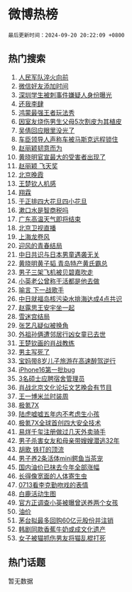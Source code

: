 # 微博热榜

`最后更新时间：2024-09-20 20:22:09 +0800`

## 热门搜索

1. [人民军队淬火向前](https://m.weibo.cn/search?containerid=100103type%3D1%26t%3D10%26q%3D%23%E4%BA%BA%E6%B0%91%E5%86%9B%E9%98%9F%E6%B7%AC%E7%81%AB%E5%90%91%E5%89%8D%23&stream_entry_id=51&isnewpage=1&extparam=seat%3D1%26q%3D%2523%25E4%25BA%25BA%25E6%25B0%2591%25E5%2586%259B%25E9%2598%259F%25E6%25B7%25AC%25E7%2581%25AB%25E5%2590%2591%25E5%2589%258D%2523%26pos%3D0%26filter_type%3Drealtimehot%26stream_entry_id%3D51%26c_type%3D51%26cate%3D10103%26dgr%3D0%26display_time%3D1726834927%26pre_seqid%3D17268349279289123560018)
1. [微信好友添加时间](https://m.weibo.cn/search?containerid=100103type%3D1%26t%3D10%26q%3D%23%E5%BE%AE%E4%BF%A1%E5%A5%BD%E5%8F%8B%E6%B7%BB%E5%8A%A0%E6%97%B6%E9%97%B4%23&stream_entry_id=31&isnewpage=1&extparam=seat%3D1%26q%3D%2523%25E5%25BE%25AE%25E4%25BF%25A1%25E5%25A5%25BD%25E5%258F%258B%25E6%25B7%25BB%25E5%258A%25A0%25E6%2597%25B6%25E9%2597%25B4%2523%26pos%3D0%26filter_type%3Drealtimehot%26flag%3D2%26cate%3D5001%26realpos%3D1%26lcate%3D5001%26stream_entry_id%3D31%26band_rank%3D1%26c_type%3D31%26dgr%3D0%26display_time%3D1726834927%26pre_seqid%3D17268349279289123560018)
1. [深圳学生被刺事件嫌疑人身份曝光](https://m.weibo.cn/search?containerid=100103type%3D1%26t%3D10%26q%3D%23%E6%B7%B1%E5%9C%B3%E5%AD%A6%E7%94%9F%E8%A2%AB%E5%88%BA%E4%BA%8B%E4%BB%B6%E5%AB%8C%E7%96%91%E4%BA%BA%E8%BA%AB%E4%BB%BD%E6%9B%9D%E5%85%89%23&stream_entry_id=31&isnewpage=1&extparam=seat%3D1%26q%3D%2523%25E6%25B7%25B1%25E5%259C%25B3%25E5%25AD%25A6%25E7%2594%259F%25E8%25A2%25AB%25E5%2588%25BA%25E4%25BA%258B%25E4%25BB%25B6%25E5%25AB%258C%25E7%2596%2591%25E4%25BA%25BA%25E8%25BA%25AB%25E4%25BB%25BD%25E6%259B%259D%25E5%2585%2589%2523%26pos%3D1%26filter_type%3Drealtimehot%26flag%3D0%26cate%3D5001%26realpos%3D2%26lcate%3D5001%26stream_entry_id%3D31%26band_rank%3D2%26c_type%3D31%26dgr%3D0%26display_time%3D1726834927%26pre_seqid%3D17268349279289123560018)
1. [还我李肆](https://m.weibo.cn/search?containerid=100103type%3D1%26t%3D10%26q%3D%E8%BF%98%E6%88%91%E6%9D%8E%E8%82%86&stream_entry_id=31&isnewpage=1&extparam=seat%3D1%26q%3D%25E8%25BF%2598%25E6%2588%2591%25E6%259D%258E%25E8%2582%2586%26pos%3D2%26filter_type%3Drealtimehot%26flag%3D1%26cate%3D5001%26realpos%3D3%26lcate%3D5001%26stream_entry_id%3D31%26band_rank%3D3%26c_type%3D31%26dgr%3D0%26display_time%3D1726834927%26pre_seqid%3D17268349279289123560018)
1. [鸿蒙最强王者玩法秀](https://m.weibo.cn/search?containerid=100103type%3D1%26t%3D10%26q%3D%23%E9%B8%BF%E8%92%99%E6%9C%80%E5%BC%BA%E7%8E%8B%E8%80%85%E7%8E%A9%E6%B3%95%E7%A7%80%23&stream_entry_id=31&isnewpage=1&extparam=seat%3D1%26q%3D%2523%25E9%25B8%25BF%25E8%2592%2599%25E6%259C%2580%25E5%25BC%25BA%25E7%258E%258B%25E8%2580%2585%25E7%258E%25A9%25E6%25B3%2595%25E7%25A7%2580%2523%26pos%3D3%26filter_type%3Drealtimehot%26c_type%3D31%26topic_ad%3D1%26adid%3D255780%26is_ad_pos%3D1%26lcate%3D5001%26stream_entry_id%3D31%26band_rank%3D4%26dgr%3D0%26cate%3D5001%26display_time%3D1726834927%26pre_seqid%3D17268349279289123560018)
1. [因室友烧伤男生父母5次割皮为其植皮](https://m.weibo.cn/search?containerid=100103type%3D1%26t%3D10%26q%3D%23%E5%9B%A0%E5%AE%A4%E5%8F%8B%E7%83%A7%E4%BC%A4%E7%94%B7%E7%94%9F%E7%88%B6%E6%AF%8D5%E6%AC%A1%E5%89%B2%E7%9A%AE%E4%B8%BA%E5%85%B6%E6%A4%8D%E7%9A%AE%23&stream_entry_id=31&isnewpage=1&extparam=seat%3D1%26q%3D%2523%25E5%259B%25A0%25E5%25AE%25A4%25E5%258F%258B%25E7%2583%25A7%25E4%25BC%25A4%25E7%2594%25B7%25E7%2594%259F%25E7%2588%25B6%25E6%25AF%258D5%25E6%25AC%25A1%25E5%2589%25B2%25E7%259A%25AE%25E4%25B8%25BA%25E5%2585%25B6%25E6%25A4%258D%25E7%259A%25AE%2523%26pos%3D4%26filter_type%3Drealtimehot%26flag%3D0%26cate%3D5001%26realpos%3D4%26lcate%3D5001%26stream_entry_id%3D31%26band_rank%3D4%26c_type%3D31%26dgr%3D0%26display_time%3D1726834927%26pre_seqid%3D17268349279289123560018)
1. [吴倩回应眼里没光了](https://m.weibo.cn/search?containerid=100103type%3D1%26t%3D10%26q%3D%23%E5%90%B4%E5%80%A9%E5%9B%9E%E5%BA%94%E7%9C%BC%E9%87%8C%E6%B2%A1%E5%85%89%E4%BA%86%23&stream_entry_id=31&isnewpage=1&extparam=seat%3D1%26q%3D%2523%25E5%2590%25B4%25E5%2580%25A9%25E5%259B%259E%25E5%25BA%2594%25E7%259C%25BC%25E9%2587%258C%25E6%25B2%25A1%25E5%2585%2589%25E4%25BA%2586%2523%26pos%3D5%26filter_type%3Drealtimehot%26flag%3D2%26cate%3D5001%26realpos%3D5%26lcate%3D5001%26stream_entry_id%3D31%26band_rank%3D5%26c_type%3D31%26dgr%3D0%26display_time%3D1726834927%26pre_seqid%3D17268349279289123560018)
1. [车臣领导人声称车被马斯克远程锁住](https://m.weibo.cn/search?containerid=100103type%3D1%26t%3D10%26q%3D%23%E8%BD%A6%E8%87%A3%E9%A2%86%E5%AF%BC%E4%BA%BA%E5%A3%B0%E7%A7%B0%E8%BD%A6%E8%A2%AB%E9%A9%AC%E6%96%AF%E5%85%8B%E8%BF%9C%E7%A8%8B%E9%94%81%E4%BD%8F%23&stream_entry_id=31&isnewpage=1&extparam=seat%3D1%26q%3D%2523%25E8%25BD%25A6%25E8%2587%25A3%25E9%25A2%2586%25E5%25AF%25BC%25E4%25BA%25BA%25E5%25A3%25B0%25E7%25A7%25B0%25E8%25BD%25A6%25E8%25A2%25AB%25E9%25A9%25AC%25E6%2596%25AF%25E5%2585%258B%25E8%25BF%259C%25E7%25A8%258B%25E9%2594%2581%25E4%25BD%258F%2523%26pos%3D6%26filter_type%3Drealtimehot%26flag%3D0%26cate%3D5001%26realpos%3D6%26lcate%3D5001%26stream_entry_id%3D31%26band_rank%3D6%26c_type%3D31%26dgr%3D0%26display_time%3D1726834927%26pre_seqid%3D17268349279289123560018)
1. [赵丽颖韧意而为](https://m.weibo.cn/search?containerid=100103type%3D1%26t%3D10%26q%3D%23%E8%B5%B5%E4%B8%BD%E9%A2%96%E9%9F%A7%E6%84%8F%E8%80%8C%E4%B8%BA%23&stream_entry_id=31&isnewpage=1&extparam=seat%3D1%26q%3D%2523%25E8%25B5%25B5%25E4%25B8%25BD%25E9%25A2%2596%25E9%259F%25A7%25E6%2584%258F%25E8%2580%258C%25E4%25B8%25BA%2523%26pos%3D7%26filter_type%3Drealtimehot%26c_type%3D31%26topic_ad%3D1%26adid%3D255670%26is_ad_pos%3D1%26lcate%3D5001%26stream_entry_id%3D31%26band_rank%3D7%26dgr%3D0%26cate%3D5001%26display_time%3D1726834927%26pre_seqid%3D17268349279289123560018)
1. [黄晓明官宣最大的受害者出现了](https://m.weibo.cn/search?containerid=100103type%3D1%26t%3D10%26q%3D%E9%BB%84%E6%99%93%E6%98%8E%E5%AE%98%E5%AE%A3%E6%9C%80%E5%A4%A7%E7%9A%84%E5%8F%97%E5%AE%B3%E8%80%85%E5%87%BA%E7%8E%B0%E4%BA%86&stream_entry_id=31&isnewpage=1&extparam=seat%3D1%26q%3D%25E9%25BB%2584%25E6%2599%2593%25E6%2598%258E%25E5%25AE%2598%25E5%25AE%25A3%25E6%259C%2580%25E5%25A4%25A7%25E7%259A%2584%25E5%258F%2597%25E5%25AE%25B3%25E8%2580%2585%25E5%2587%25BA%25E7%258E%25B0%25E4%25BA%2586%26pos%3D8%26filter_type%3Drealtimehot%26flag%3D2%26cate%3D5001%26realpos%3D7%26lcate%3D5001%26stream_entry_id%3D31%26band_rank%3D7%26c_type%3D31%26dgr%3D0%26display_time%3D1726834927%26pre_seqid%3D17268349279289123560018)
1. [赵丽颖 飞天奖](https://m.weibo.cn/search?containerid=100103type%3D1%26t%3D10%26q%3D%E8%B5%B5%E4%B8%BD%E9%A2%96+%E9%A3%9E%E5%A4%A9%E5%A5%96&stream_entry_id=31&isnewpage=1&extparam=seat%3D1%26q%3D%25E8%25B5%25B5%25E4%25B8%25BD%25E9%25A2%2596%2520%25E9%25A3%259E%25E5%25A4%25A9%25E5%25A5%2596%26pos%3D9%26filter_type%3Drealtimehot%26flag%3D2%26cate%3D5001%26realpos%3D8%26lcate%3D5001%26stream_entry_id%3D31%26band_rank%3D8%26c_type%3D31%26dgr%3D0%26display_time%3D1726834927%26pre_seqid%3D17268349279289123560018)
1. [北京晚霞](https://m.weibo.cn/search?containerid=100103type%3D1%26t%3D10%26q%3D%E5%8C%97%E4%BA%AC%E6%99%9A%E9%9C%9E&stream_entry_id=31&isnewpage=1&extparam=seat%3D1%26q%3D%25E5%258C%2597%25E4%25BA%25AC%25E6%2599%259A%25E9%259C%259E%26pos%3D10%26filter_type%3Drealtimehot%26flag%3D0%26cate%3D5001%26realpos%3D9%26lcate%3D5001%26stream_entry_id%3D31%26band_rank%3D9%26c_type%3D31%26dgr%3D0%26display_time%3D1726834927%26pre_seqid%3D17268349279289123560018)
1. [王楚钦人机感](https://m.weibo.cn/search?containerid=100103type%3D1%26t%3D10%26q%3D%E7%8E%8B%E6%A5%9A%E9%92%A6%E4%BA%BA%E6%9C%BA%E6%84%9F&stream_entry_id=31&isnewpage=1&extparam=seat%3D1%26q%3D%25E7%258E%258B%25E6%25A5%259A%25E9%2592%25A6%25E4%25BA%25BA%25E6%259C%25BA%25E6%2584%259F%26pos%3D11%26filter_type%3Drealtimehot%26flag%3D1%26cate%3D5001%26realpos%3D10%26lcate%3D5001%26stream_entry_id%3D31%26band_rank%3D10%26c_type%3D31%26dgr%3D0%26display_time%3D1726834927%26pre_seqid%3D17268349279289123560018)
1. [翔霖](https://m.weibo.cn/search?containerid=100103type%3D1%26t%3D10%26q%3D%E7%BF%94%E9%9C%96&stream_entry_id=31&isnewpage=1&extparam=seat%3D1%26q%3D%25E7%25BF%2594%25E9%259C%2596%26pos%3D12%26filter_type%3Drealtimehot%26flag%3D1%26cate%3D5001%26realpos%3D11%26lcate%3D5001%26stream_entry_id%3D31%26band_rank%3D11%26c_type%3D31%26dgr%3D0%26display_time%3D1726834927%26pre_seqid%3D17268349279289123560018)
1. [于正排四大花旦四小花旦](https://m.weibo.cn/search?containerid=100103type%3D1%26t%3D10%26q%3D%23%E4%BA%8E%E6%AD%A3%E6%8E%92%E5%9B%9B%E5%A4%A7%E8%8A%B1%E6%97%A6%E5%9B%9B%E5%B0%8F%E8%8A%B1%E6%97%A6%23&stream_entry_id=31&isnewpage=1&extparam=seat%3D1%26q%3D%2523%25E4%25BA%258E%25E6%25AD%25A3%25E6%258E%2592%25E5%259B%259B%25E5%25A4%25A7%25E8%258A%25B1%25E6%2597%25A6%25E5%259B%259B%25E5%25B0%258F%25E8%258A%25B1%25E6%2597%25A6%2523%26pos%3D13%26filter_type%3Drealtimehot%26flag%3D2%26cate%3D5001%26realpos%3D12%26lcate%3D5001%26stream_entry_id%3D31%26band_rank%3D12%26c_type%3D31%26dgr%3D0%26display_time%3D1726834927%26pre_seqid%3D17268349279289123560018)
1. [漱口水是智商税吗](https://m.weibo.cn/search?containerid=100103type%3D1%26t%3D10%26q%3D%23%E6%BC%B1%E5%8F%A3%E6%B0%B4%E6%98%AF%E6%99%BA%E5%95%86%E7%A8%8E%E5%90%97%23&stream_entry_id=31&isnewpage=1&extparam=seat%3D1%26q%3D%2523%25E6%25BC%25B1%25E5%258F%25A3%25E6%25B0%25B4%25E6%2598%25AF%25E6%2599%25BA%25E5%2595%2586%25E7%25A8%258E%25E5%2590%2597%2523%26pos%3D14%26filter_type%3Drealtimehot%26c_type%3D31%26cate%3D5001%26adid%3D255467%26realpos%3D13%26lcate%3D5001%26stream_entry_id%3D31%26band_rank%3D13%26dgr%3D0%26flag%3D0%26display_time%3D1726834927%26pre_seqid%3D17268349279289123560018)
1. [广东高温天气即将结束](https://m.weibo.cn/search?containerid=100103type%3D1%26t%3D10%26q%3D%23%E5%B9%BF%E4%B8%9C%E9%AB%98%E6%B8%A9%E5%A4%A9%E6%B0%94%E5%8D%B3%E5%B0%86%E7%BB%93%E6%9D%9F%23&stream_entry_id=31&isnewpage=1&extparam=seat%3D1%26q%3D%2523%25E5%25B9%25BF%25E4%25B8%259C%25E9%25AB%2598%25E6%25B8%25A9%25E5%25A4%25A9%25E6%25B0%2594%25E5%258D%25B3%25E5%25B0%2586%25E7%25BB%2593%25E6%259D%259F%2523%26pos%3D15%26filter_type%3Drealtimehot%26flag%3D1%26cate%3D5001%26realpos%3D14%26lcate%3D5001%26stream_entry_id%3D31%26band_rank%3D14%26c_type%3D31%26dgr%3D0%26display_time%3D1726834927%26pre_seqid%3D17268349279289123560018)
1. [北京卫视直播](https://m.weibo.cn/search?containerid=100103type%3D1%26t%3D10%26q%3D%E5%8C%97%E4%BA%AC%E5%8D%AB%E8%A7%86%E7%9B%B4%E6%92%AD&stream_entry_id=31&isnewpage=1&extparam=seat%3D1%26q%3D%25E5%258C%2597%25E4%25BA%25AC%25E5%258D%25AB%25E8%25A7%2586%25E7%259B%25B4%25E6%2592%25AD%26pos%3D16%26filter_type%3Drealtimehot%26flag%3D1%26cate%3D5001%26realpos%3D15%26lcate%3D5001%26stream_entry_id%3D31%26band_rank%3D15%26c_type%3D31%26dgr%3D0%26display_time%3D1726834927%26pre_seqid%3D17268349279289123560018)
1. [上海龙卷风](https://m.weibo.cn/search?containerid=100103type%3D1%26t%3D10%26q%3D%E4%B8%8A%E6%B5%B7%E9%BE%99%E5%8D%B7%E9%A3%8E&stream_entry_id=31&isnewpage=1&extparam=seat%3D1%26q%3D%25E4%25B8%258A%25E6%25B5%25B7%25E9%25BE%2599%25E5%258D%25B7%25E9%25A3%258E%26pos%3D17%26filter_type%3Drealtimehot%26flag%3D0%26cate%3D5001%26realpos%3D16%26lcate%3D5001%26stream_entry_id%3D31%26band_rank%3D16%26c_type%3D31%26dgr%3D0%26display_time%3D1726834927%26pre_seqid%3D17268349279289123560018)
1. [迎风的青春结局](https://m.weibo.cn/search?containerid=100103type%3D1%26t%3D10%26q%3D%E8%BF%8E%E9%A3%8E%E7%9A%84%E9%9D%92%E6%98%A5%E7%BB%93%E5%B1%80&stream_entry_id=31&isnewpage=1&extparam=seat%3D1%26q%3D%25E8%25BF%258E%25E9%25A3%258E%25E7%259A%2584%25E9%259D%2592%25E6%2598%25A5%25E7%25BB%2593%25E5%25B1%2580%26pos%3D18%26filter_type%3Drealtimehot%26flag%3D1%26cate%3D5001%26realpos%3D17%26lcate%3D5001%26stream_entry_id%3D31%26band_rank%3D17%26c_type%3D31%26dgr%3D0%26display_time%3D1726834927%26pre_seqid%3D17268349279289123560018)
1. [中日共识与日本男童遇袭无关](https://m.weibo.cn/search?containerid=100103type%3D1%26t%3D10%26q%3D%23%E4%B8%AD%E6%97%A5%E5%85%B1%E8%AF%86%E4%B8%8E%E6%97%A5%E6%9C%AC%E7%94%B7%E7%AB%A5%E9%81%87%E8%A2%AD%E6%97%A0%E5%85%B3%23&stream_entry_id=31&isnewpage=1&extparam=seat%3D1%26q%3D%2523%25E4%25B8%25AD%25E6%2597%25A5%25E5%2585%25B1%25E8%25AF%2586%25E4%25B8%258E%25E6%2597%25A5%25E6%259C%25AC%25E7%2594%25B7%25E7%25AB%25A5%25E9%2581%2587%25E8%25A2%25AD%25E6%2597%25A0%25E5%2585%25B3%2523%26pos%3D19%26filter_type%3Drealtimehot%26flag%3D1%26cate%3D5001%26realpos%3D18%26lcate%3D5001%26stream_entry_id%3D31%26band_rank%3D18%26c_type%3D31%26dgr%3D0%26display_time%3D1726834927%26pre_seqid%3D17268349279289123560018)
1. [黄晓明黄子韬 青岛特产黄氏霸总](https://m.weibo.cn/search?containerid=100103type%3D1%26t%3D10%26q%3D%E9%BB%84%E6%99%93%E6%98%8E%E9%BB%84%E5%AD%90%E9%9F%AC+%E9%9D%92%E5%B2%9B%E7%89%B9%E4%BA%A7%E9%BB%84%E6%B0%8F%E9%9C%B8%E6%80%BB&stream_entry_id=31&isnewpage=1&extparam=seat%3D1%26q%3D%25E9%25BB%2584%25E6%2599%2593%25E6%2598%258E%25E9%25BB%2584%25E5%25AD%2590%25E9%259F%25AC%2520%25E9%259D%2592%25E5%25B2%259B%25E7%2589%25B9%25E4%25BA%25A7%25E9%25BB%2584%25E6%25B0%258F%25E9%259C%25B8%25E6%2580%25BB%26pos%3D20%26filter_type%3Drealtimehot%26flag%3D1%26cate%3D5001%26realpos%3D19%26lcate%3D5001%26stream_entry_id%3D31%26band_rank%3D19%26c_type%3D31%26dgr%3D0%26display_time%3D1726834927%26pre_seqid%3D17268349279289123560018)
1. [男子三架飞机被贝碧嘉吹走](https://m.weibo.cn/search?containerid=100103type%3D1%26t%3D10%26q%3D%23%E7%94%B7%E5%AD%90%E4%B8%89%E6%9E%B6%E9%A3%9E%E6%9C%BA%E8%A2%AB%E8%B4%9D%E7%A2%A7%E5%98%89%E5%90%B9%E8%B5%B0%23&stream_entry_id=31&isnewpage=1&extparam=seat%3D1%26q%3D%2523%25E7%2594%25B7%25E5%25AD%2590%25E4%25B8%2589%25E6%259E%25B6%25E9%25A3%259E%25E6%259C%25BA%25E8%25A2%25AB%25E8%25B4%259D%25E7%25A2%25A7%25E5%2598%2589%25E5%2590%25B9%25E8%25B5%25B0%2523%26pos%3D21%26filter_type%3Drealtimehot%26flag%3D1%26cate%3D5001%26realpos%3D20%26lcate%3D5001%26stream_entry_id%3D31%26band_rank%3D20%26c_type%3D31%26dgr%3D0%26display_time%3D1726834927%26pre_seqid%3D17268349279289123560018)
1. [小英老公曾称干活都是他去做](https://m.weibo.cn/search?containerid=100103type%3D1%26t%3D10%26q%3D%23%E5%B0%8F%E8%8B%B1%E8%80%81%E5%85%AC%E6%9B%BE%E7%A7%B0%E5%B9%B2%E6%B4%BB%E9%83%BD%E6%98%AF%E4%BB%96%E5%8E%BB%E5%81%9A%23&stream_entry_id=31&isnewpage=1&extparam=seat%3D1%26q%3D%2523%25E5%25B0%258F%25E8%258B%25B1%25E8%2580%2581%25E5%2585%25AC%25E6%259B%25BE%25E7%25A7%25B0%25E5%25B9%25B2%25E6%25B4%25BB%25E9%2583%25BD%25E6%2598%25AF%25E4%25BB%2596%25E5%258E%25BB%25E5%2581%259A%2523%26pos%3D22%26filter_type%3Drealtimehot%26flag%3D1%26cate%3D5001%26realpos%3D21%26lcate%3D5001%26stream_entry_id%3D31%26band_rank%3D21%26c_type%3D31%26dgr%3D0%26display_time%3D1726834927%26pre_seqid%3D17268349279289123560018)
1. [喻言 下一战歌手](https://m.weibo.cn/search?containerid=100103type%3D1%26t%3D10%26q%3D%E5%96%BB%E8%A8%80+%E4%B8%8B%E4%B8%80%E6%88%98%E6%AD%8C%E6%89%8B&stream_entry_id=31&isnewpage=1&extparam=seat%3D1%26q%3D%25E5%2596%25BB%25E8%25A8%2580%2520%25E4%25B8%258B%25E4%25B8%2580%25E6%2588%2598%25E6%25AD%258C%25E6%2589%258B%26pos%3D23%26filter_type%3Drealtimehot%26flag%3D1%26cate%3D5001%26realpos%3D22%26lcate%3D5001%26stream_entry_id%3D31%26band_rank%3D22%26c_type%3D31%26dgr%3D0%26display_time%3D1726834927%26pre_seqid%3D17268349279289123560018)
1. [中日就福岛核污染水排海达成4点共识](https://m.weibo.cn/search?containerid=100103type%3D1%26t%3D10%26q%3D%23%E4%B8%AD%E6%97%A5%E5%B0%B1%E7%A6%8F%E5%B2%9B%E6%A0%B8%E6%B1%A1%E6%9F%93%E6%B0%B4%E6%8E%92%E6%B5%B7%E8%BE%BE%E6%88%904%E7%82%B9%E5%85%B1%E8%AF%86%23&stream_entry_id=31&isnewpage=1&extparam=seat%3D1%26q%3D%2523%25E4%25B8%25AD%25E6%2597%25A5%25E5%25B0%25B1%25E7%25A6%258F%25E5%25B2%259B%25E6%25A0%25B8%25E6%25B1%25A1%25E6%259F%2593%25E6%25B0%25B4%25E6%258E%2592%25E6%25B5%25B7%25E8%25BE%25BE%25E6%2588%25904%25E7%2582%25B9%25E5%2585%25B1%25E8%25AF%2586%2523%26pos%3D24%26filter_type%3Drealtimehot%26flag%3D0%26cate%3D5001%26realpos%3D23%26lcate%3D5001%26stream_entry_id%3D31%26band_rank%3D23%26c_type%3D31%26dgr%3D0%26display_time%3D1726834927%26pre_seqid%3D17268349279289123560018)
1. [赵露思王安宇坐一起](https://m.weibo.cn/search?containerid=100103type%3D1%26t%3D10%26q%3D%23%E8%B5%B5%E9%9C%B2%E6%80%9D%E7%8E%8B%E5%AE%89%E5%AE%87%E5%9D%90%E4%B8%80%E8%B5%B7%23&stream_entry_id=31&isnewpage=1&extparam=seat%3D1%26q%3D%2523%25E8%25B5%25B5%25E9%259C%25B2%25E6%2580%259D%25E7%258E%258B%25E5%25AE%2589%25E5%25AE%2587%25E5%259D%2590%25E4%25B8%2580%25E8%25B5%25B7%2523%26pos%3D25%26filter_type%3Drealtimehot%26flag%3D1%26cate%3D5001%26realpos%3D24%26lcate%3D5001%26stream_entry_id%3D31%26band_rank%3D24%26c_type%3D31%26dgr%3D0%26display_time%3D1726834927%26pre_seqid%3D17268349279289123560018)
1. [雪迷宫结局](https://m.weibo.cn/search?containerid=100103type%3D1%26t%3D10%26q%3D%E9%9B%AA%E8%BF%B7%E5%AE%AB%E7%BB%93%E5%B1%80&stream_entry_id=31&isnewpage=1&extparam=seat%3D1%26q%3D%25E9%259B%25AA%25E8%25BF%25B7%25E5%25AE%25AB%25E7%25BB%2593%25E5%25B1%2580%26pos%3D26%26filter_type%3Drealtimehot%26flag%3D1%26cate%3D5001%26realpos%3D25%26lcate%3D5001%26stream_entry_id%3D31%26band_rank%3D25%26c_type%3D31%26dgr%3D0%26display_time%3D1726834927%26pre_seqid%3D17268349279289123560018)
1. [张艺凡疑似被换角](https://m.weibo.cn/search?containerid=100103type%3D1%26t%3D10%26q%3D%23%E5%BC%A0%E8%89%BA%E5%87%A1%E7%96%91%E4%BC%BC%E8%A2%AB%E6%8D%A2%E8%A7%92%23&stream_entry_id=31&isnewpage=1&extparam=seat%3D1%26q%3D%2523%25E5%25BC%25A0%25E8%2589%25BA%25E5%2587%25A1%25E7%2596%2591%25E4%25BC%25BC%25E8%25A2%25AB%25E6%258D%25A2%25E8%25A7%2592%2523%26pos%3D27%26filter_type%3Drealtimehot%26flag%3D0%26cate%3D5001%26realpos%3D26%26lcate%3D5001%26stream_entry_id%3D31%26band_rank%3D26%26c_type%3D31%26dgr%3D0%26display_time%3D1726834927%26pre_seqid%3D17268349279289123560018)
1. [外祖孙俩遭邻居行凶女童已去世](https://m.weibo.cn/search?containerid=100103type%3D1%26t%3D10%26q%3D%23%E5%A4%96%E7%A5%96%E5%AD%99%E4%BF%A9%E9%81%AD%E9%82%BB%E5%B1%85%E8%A1%8C%E5%87%B6%E5%A5%B3%E7%AB%A5%E5%B7%B2%E5%8E%BB%E4%B8%96%23&stream_entry_id=31&isnewpage=1&extparam=seat%3D1%26q%3D%2523%25E5%25A4%2596%25E7%25A5%2596%25E5%25AD%2599%25E4%25BF%25A9%25E9%2581%25AD%25E9%2582%25BB%25E5%25B1%2585%25E8%25A1%258C%25E5%2587%25B6%25E5%25A5%25B3%25E7%25AB%25A5%25E5%25B7%25B2%25E5%258E%25BB%25E4%25B8%2596%2523%26pos%3D28%26filter_type%3Drealtimehot%26flag%3D1%26cate%3D5001%26realpos%3D27%26lcate%3D5001%26stream_entry_id%3D31%26band_rank%3D27%26c_type%3D31%26dgr%3D0%26display_time%3D1726834927%26pre_seqid%3D17268349279289123560018)
1. [王楚钦画的肖战教练](https://m.weibo.cn/search?containerid=100103type%3D1%26t%3D10%26q%3D%23%E7%8E%8B%E6%A5%9A%E9%92%A6%E7%94%BB%E7%9A%84%E8%82%96%E6%88%98%E6%95%99%E7%BB%83%23&stream_entry_id=31&isnewpage=1&extparam=seat%3D1%26q%3D%2523%25E7%258E%258B%25E6%25A5%259A%25E9%2592%25A6%25E7%2594%25BB%25E7%259A%2584%25E8%2582%2596%25E6%2588%2598%25E6%2595%2599%25E7%25BB%2583%2523%26pos%3D29%26filter_type%3Drealtimehot%26flag%3D1%26cate%3D5001%26realpos%3D28%26lcate%3D5001%26stream_entry_id%3D31%26band_rank%3D28%26c_type%3D31%26dgr%3D0%26display_time%3D1726834927%26pre_seqid%3D17268349279289123560018)
1. [男主写死了](https://m.weibo.cn/search?containerid=100103type%3D1%26t%3D10%26q%3D%E7%94%B7%E4%B8%BB%E5%86%99%E6%AD%BB%E4%BA%86&stream_entry_id=31&isnewpage=1&extparam=seat%3D1%26q%3D%25E7%2594%25B7%25E4%25B8%25BB%25E5%2586%2599%25E6%25AD%25BB%25E4%25BA%2586%26pos%3D30%26filter_type%3Drealtimehot%26flag%3D1%26cate%3D5001%26realpos%3D29%26lcate%3D5001%26stream_entry_id%3D31%26band_rank%3D29%26c_type%3D31%26dgr%3D0%26display_time%3D1726834927%26pre_seqid%3D17268349279289123560018)
1. [宝妈带8岁儿子旅游在高速醉驾逆行](https://m.weibo.cn/search?containerid=100103type%3D1%26t%3D10%26q%3D%23%E5%AE%9D%E5%A6%88%E5%B8%A68%E5%B2%81%E5%84%BF%E5%AD%90%E6%97%85%E6%B8%B8%E5%9C%A8%E9%AB%98%E9%80%9F%E9%86%89%E9%A9%BE%E9%80%86%E8%A1%8C%23&stream_entry_id=31&isnewpage=1&extparam=seat%3D1%26q%3D%2523%25E5%25AE%259D%25E5%25A6%2588%25E5%25B8%25A68%25E5%25B2%2581%25E5%2584%25BF%25E5%25AD%2590%25E6%2597%2585%25E6%25B8%25B8%25E5%259C%25A8%25E9%25AB%2598%25E9%2580%259F%25E9%2586%2589%25E9%25A9%25BE%25E9%2580%2586%25E8%25A1%258C%2523%26pos%3D31%26filter_type%3Drealtimehot%26flag%3D1%26cate%3D5001%26realpos%3D30%26lcate%3D5001%26stream_entry_id%3D31%26band_rank%3D30%26c_type%3D31%26dgr%3D0%26display_time%3D1726834927%26pre_seqid%3D17268349279289123560018)
1. [iPhone16第一批bug](https://m.weibo.cn/search?containerid=100103type%3D1%26t%3D10%26q%3D%23iPhone16%E7%AC%AC%E4%B8%80%E6%89%B9bug%23&stream_entry_id=31&isnewpage=1&extparam=seat%3D1%26q%3D%2523iPhone16%25E7%25AC%25AC%25E4%25B8%2580%25E6%2589%25B9bug%2523%26pos%3D32%26filter_type%3Drealtimehot%26flag%3D0%26cate%3D5001%26realpos%3D31%26lcate%3D5001%26stream_entry_id%3D31%26band_rank%3D31%26c_type%3D31%26dgr%3D0%26display_time%3D1726834927%26pre_seqid%3D17268349279289123560018)
1. [3名硕士应聘宿舍管理员](https://m.weibo.cn/search?containerid=100103type%3D1%26t%3D10%26q%3D%233%E5%90%8D%E7%A1%95%E5%A3%AB%E5%BA%94%E8%81%98%E5%AE%BF%E8%88%8D%E7%AE%A1%E7%90%86%E5%91%98%23&stream_entry_id=31&isnewpage=1&extparam=seat%3D1%26q%3D%25233%25E5%2590%258D%25E7%25A1%2595%25E5%25A3%25AB%25E5%25BA%2594%25E8%2581%2598%25E5%25AE%25BF%25E8%2588%258D%25E7%25AE%25A1%25E7%2590%2586%25E5%2591%2598%2523%26pos%3D33%26filter_type%3Drealtimehot%26flag%3D0%26cate%3D5001%26realpos%3D32%26lcate%3D5001%26stream_entry_id%3D31%26band_rank%3D32%26c_type%3D31%26dgr%3D0%26display_time%3D1726834927%26pre_seqid%3D17268349279289123560018)
1. [肖战北京文化论坛文艺晚会有节目](https://m.weibo.cn/search?containerid=100103type%3D1%26t%3D10%26q%3D%23%E8%82%96%E6%88%98%E5%8C%97%E4%BA%AC%E6%96%87%E5%8C%96%E8%AE%BA%E5%9D%9B%E6%96%87%E8%89%BA%E6%99%9A%E4%BC%9A%E6%9C%89%E8%8A%82%E7%9B%AE%23&stream_entry_id=31&isnewpage=1&extparam=seat%3D1%26q%3D%2523%25E8%2582%2596%25E6%2588%2598%25E5%258C%2597%25E4%25BA%25AC%25E6%2596%2587%25E5%258C%2596%25E8%25AE%25BA%25E5%259D%259B%25E6%2596%2587%25E8%2589%25BA%25E6%2599%259A%25E4%25BC%259A%25E6%259C%2589%25E8%258A%2582%25E7%259B%25AE%2523%26pos%3D34%26filter_type%3Drealtimehot%26flag%3D1%26cate%3D5001%26realpos%3D33%26lcate%3D5001%26stream_entry_id%3D31%26band_rank%3D33%26c_type%3D31%26dgr%3D0%26display_time%3D1726834927%26pre_seqid%3D17268349279289123560018)
1. [王一博米兰时装周](https://m.weibo.cn/search?containerid=100103type%3D1%26t%3D10%26q%3D%23%E7%8E%8B%E4%B8%80%E5%8D%9A%E7%B1%B3%E5%85%B0%E6%97%B6%E8%A3%85%E5%91%A8%23&stream_entry_id=31&isnewpage=1&extparam=seat%3D1%26q%3D%2523%25E7%258E%258B%25E4%25B8%2580%25E5%258D%259A%25E7%25B1%25B3%25E5%2585%25B0%25E6%2597%25B6%25E8%25A3%2585%25E5%2591%25A8%2523%26pos%3D35%26filter_type%3Drealtimehot%26flag%3D0%26cate%3D5001%26realpos%3D34%26lcate%3D5001%26stream_entry_id%3D31%26band_rank%3D34%26c_type%3D31%26dgr%3D0%26display_time%3D1726834927%26pre_seqid%3D17268349279289123560018)
1. [极氪7X](https://m.weibo.cn/search?containerid=100103type%3D1%26t%3D10%26q%3D%23%E6%9E%81%E6%B0%AA7X%23&stream_entry_id=31&isnewpage=1&extparam=seat%3D1%26q%3D%2523%25E6%259E%2581%25E6%25B0%25AA7X%2523%26pos%3D36%26filter_type%3Drealtimehot%26flag%3D1%26cate%3D5001%26realpos%3D35%26lcate%3D5001%26stream_entry_id%3D31%26band_rank%3D35%26c_type%3D31%26dgr%3D0%26display_time%3D1726834927%26pre_seqid%3D17268349279289123560018)
1. [陆虎嘘嘘五年内不考虑生小孩](https://m.weibo.cn/search?containerid=100103type%3D1%26t%3D10%26q%3D%E9%99%86%E8%99%8E%E5%98%98%E5%98%98%E4%BA%94%E5%B9%B4%E5%86%85%E4%B8%8D%E8%80%83%E8%99%91%E7%94%9F%E5%B0%8F%E5%AD%A9&stream_entry_id=31&isnewpage=1&extparam=seat%3D1%26q%3D%25E9%2599%2586%25E8%2599%258E%25E5%2598%2598%25E5%2598%2598%25E4%25BA%2594%25E5%25B9%25B4%25E5%2586%2585%25E4%25B8%258D%25E8%2580%2583%25E8%2599%2591%25E7%2594%259F%25E5%25B0%258F%25E5%25AD%25A9%26pos%3D37%26filter_type%3Drealtimehot%26flag%3D0%26cate%3D5001%26realpos%3D36%26lcate%3D5001%26stream_entry_id%3D31%26band_rank%3D36%26c_type%3D31%26dgr%3D0%26display_time%3D1726834927%26pre_seqid%3D17268349279289123560018)
1. [极氪7X全球首创四大安全技术](https://m.weibo.cn/search?containerid=100103type%3D1%26t%3D10%26q%3D%23%E6%9E%81%E6%B0%AA7X%E5%85%A8%E7%90%83%E9%A6%96%E5%88%9B%E5%9B%9B%E5%A4%A7%E5%AE%89%E5%85%A8%E6%8A%80%E6%9C%AF%23&stream_entry_id=31&isnewpage=1&extparam=seat%3D1%26q%3D%2523%25E6%259E%2581%25E6%25B0%25AA7X%25E5%2585%25A8%25E7%2590%2583%25E9%25A6%2596%25E5%2588%259B%25E5%259B%259B%25E5%25A4%25A7%25E5%25AE%2589%25E5%2585%25A8%25E6%258A%2580%25E6%259C%25AF%2523%26pos%3D38%26filter_type%3Drealtimehot%26c_type%3D31%26cate%3D5001%26adid%3D255881%26realpos%3D37%26lcate%3D5001%26stream_entry_id%3D31%26band_rank%3D37%26dgr%3D0%26flag%3D0%26display_time%3D1726834927%26pre_seqid%3D17268349279289123560018)
1. [易烊千玺注册做过几天外卖骑手](https://m.weibo.cn/search?containerid=100103type%3D1%26t%3D10%26q%3D%23%E6%98%93%E7%83%8A%E5%8D%83%E7%8E%BA%E6%B3%A8%E5%86%8C%E5%81%9A%E8%BF%87%E5%87%A0%E5%A4%A9%E5%A4%96%E5%8D%96%E9%AA%91%E6%89%8B%23&stream_entry_id=31&isnewpage=1&extparam=seat%3D1%26q%3D%2523%25E6%2598%2593%25E7%2583%258A%25E5%258D%2583%25E7%258E%25BA%25E6%25B3%25A8%25E5%2586%258C%25E5%2581%259A%25E8%25BF%2587%25E5%2587%25A0%25E5%25A4%25A9%25E5%25A4%2596%25E5%258D%2596%25E9%25AA%2591%25E6%2589%258B%2523%26pos%3D39%26filter_type%3Drealtimehot%26flag%3D0%26cate%3D5001%26realpos%3D38%26lcate%3D5001%26stream_entry_id%3D31%26band_rank%3D38%26c_type%3D31%26dgr%3D0%26display_time%3D1726834927%26pre_seqid%3D17268349279289123560018)
1. [男子杀害女友和母亲带嫂嫂潜逃32年](https://m.weibo.cn/search?containerid=100103type%3D1%26t%3D10%26q%3D%23%E7%94%B7%E5%AD%90%E6%9D%80%E5%AE%B3%E5%A5%B3%E5%8F%8B%E5%92%8C%E6%AF%8D%E4%BA%B2%E5%B8%A6%E5%AB%82%E5%AB%82%E6%BD%9C%E9%80%8332%E5%B9%B4%23&stream_entry_id=31&isnewpage=1&extparam=seat%3D1%26q%3D%2523%25E7%2594%25B7%25E5%25AD%2590%25E6%259D%2580%25E5%25AE%25B3%25E5%25A5%25B3%25E5%258F%258B%25E5%2592%258C%25E6%25AF%258D%25E4%25BA%25B2%25E5%25B8%25A6%25E5%25AB%2582%25E5%25AB%2582%25E6%25BD%259C%25E9%2580%258332%25E5%25B9%25B4%2523%26pos%3D40%26filter_type%3Drealtimehot%26flag%3D0%26cate%3D5001%26realpos%3D39%26lcate%3D5001%26stream_entry_id%3D31%26band_rank%3D39%26c_type%3D31%26dgr%3D0%26display_time%3D1726834927%26pre_seqid%3D17268349279289123560018)
1. [胡歌 铁打的顶流](https://m.weibo.cn/search?containerid=100103type%3D1%26t%3D10%26q%3D%E8%83%A1%E6%AD%8C+%E9%93%81%E6%89%93%E7%9A%84%E9%A1%B6%E6%B5%81&stream_entry_id=31&isnewpage=1&extparam=seat%3D1%26q%3D%25E8%2583%25A1%25E6%25AD%258C%2520%25E9%2593%2581%25E6%2589%2593%25E7%259A%2584%25E9%25A1%25B6%25E6%25B5%2581%26pos%3D41%26filter_type%3Drealtimehot%26flag%3D0%26cate%3D5001%26realpos%3D40%26lcate%3D5001%26stream_entry_id%3D31%26band_rank%3D40%26c_type%3D31%26dgr%3D0%26display_time%3D1726834927%26pre_seqid%3D17268349279289123560018)
1. [男子养2条活体mini鳄鱼当茶宠](https://m.weibo.cn/search?containerid=100103type%3D1%26t%3D10%26q%3D%23%E7%94%B7%E5%AD%90%E5%85%BB2%E6%9D%A1%E6%B4%BB%E4%BD%93mini%E9%B3%84%E9%B1%BC%E5%BD%93%E8%8C%B6%E5%AE%A0%23&stream_entry_id=31&isnewpage=1&extparam=seat%3D1%26q%3D%2523%25E7%2594%25B7%25E5%25AD%2590%25E5%2585%25BB2%25E6%259D%25A1%25E6%25B4%25BB%25E4%25BD%2593mini%25E9%25B3%2584%25E9%25B1%25BC%25E5%25BD%2593%25E8%258C%25B6%25E5%25AE%25A0%2523%26pos%3D42%26filter_type%3Drealtimehot%26flag%3D0%26cate%3D5001%26realpos%3D41%26lcate%3D5001%26stream_entry_id%3D31%26band_rank%3D41%26c_type%3D31%26dgr%3D0%26display_time%3D1726834927%26pre_seqid%3D17268349279289123560018)
1. [国内油价已抹去今年全部涨幅](https://m.weibo.cn/search?containerid=100103type%3D1%26t%3D10%26q%3D%23%E5%9B%BD%E5%86%85%E6%B2%B9%E4%BB%B7%E5%B7%B2%E6%8A%B9%E5%8E%BB%E4%BB%8A%E5%B9%B4%E5%85%A8%E9%83%A8%E6%B6%A8%E5%B9%85%23&stream_entry_id=31&isnewpage=1&extparam=seat%3D1%26q%3D%2523%25E5%259B%25BD%25E5%2586%2585%25E6%25B2%25B9%25E4%25BB%25B7%25E5%25B7%25B2%25E6%258A%25B9%25E5%258E%25BB%25E4%25BB%258A%25E5%25B9%25B4%25E5%2585%25A8%25E9%2583%25A8%25E6%25B6%25A8%25E5%25B9%2585%2523%26pos%3D43%26filter_type%3Drealtimehot%26flag%3D1%26cate%3D5001%26realpos%3D42%26lcate%3D5001%26stream_entry_id%3D31%26band_rank%3D42%26c_type%3D31%26dgr%3D0%26display_time%3D1726834927%26pre_seqid%3D17268349279289123560018)
1. [长得像宽面的人体寄生虫](https://m.weibo.cn/search?containerid=100103type%3D1%26t%3D10%26q%3D%E9%95%BF%E5%BE%97%E5%83%8F%E5%AE%BD%E9%9D%A2%E7%9A%84%E4%BA%BA%E4%BD%93%E5%AF%84%E7%94%9F%E8%99%AB&stream_entry_id=31&isnewpage=1&extparam=seat%3D1%26q%3D%25E9%2595%25BF%25E5%25BE%2597%25E5%2583%258F%25E5%25AE%25BD%25E9%259D%25A2%25E7%259A%2584%25E4%25BA%25BA%25E4%25BD%2593%25E5%25AF%2584%25E7%2594%259F%25E8%2599%25AB%26pos%3D44%26filter_type%3Drealtimehot%26flag%3D0%26cate%3D5001%26realpos%3D43%26lcate%3D5001%26stream_entry_id%3D31%26band_rank%3D43%26c_type%3D31%26dgr%3D0%26display_time%3D1726834927%26pre_seqid%3D17268349279289123560018)
1. [0713看李克勤吻戏的表情](https://m.weibo.cn/search?containerid=100103type%3D1%26t%3D10%26q%3D0713%E7%9C%8B%E6%9D%8E%E5%85%8B%E5%8B%A4%E5%90%BB%E6%88%8F%E7%9A%84%E8%A1%A8%E6%83%85&stream_entry_id=31&isnewpage=1&extparam=seat%3D1%26q%3D0713%25E7%259C%258B%25E6%259D%258E%25E5%2585%258B%25E5%258B%25A4%25E5%2590%25BB%25E6%2588%258F%25E7%259A%2584%25E8%25A1%25A8%25E6%2583%2585%26pos%3D45%26filter_type%3Drealtimehot%26flag%3D1%26cate%3D5001%26realpos%3D44%26lcate%3D5001%26stream_entry_id%3D31%26band_rank%3D44%26c_type%3D31%26dgr%3D0%26display_time%3D1726834927%26pre_seqid%3D17268349279289123560018)
1. [白鹿活动生图](https://m.weibo.cn/search?containerid=100103type%3D1%26t%3D10%26q%3D%E7%99%BD%E9%B9%BF%E6%B4%BB%E5%8A%A8%E7%94%9F%E5%9B%BE&stream_entry_id=31&isnewpage=1&extparam=seat%3D1%26q%3D%25E7%2599%25BD%25E9%25B9%25BF%25E6%25B4%25BB%25E5%258A%25A8%25E7%2594%259F%25E5%259B%25BE%26pos%3D46%26filter_type%3Drealtimehot%26flag%3D0%26cate%3D5001%26realpos%3D45%26lcate%3D5001%26stream_entry_id%3D31%26band_rank%3D45%26c_type%3D31%26dgr%3D0%26display_time%3D1726834927%26pre_seqid%3D17268349279289123560018)
1. [官方正调查小英被曝曾送养两个女孩](https://m.weibo.cn/search?containerid=100103type%3D1%26t%3D10%26q%3D%23%E5%AE%98%E6%96%B9%E6%AD%A3%E8%B0%83%E6%9F%A5%E5%B0%8F%E8%8B%B1%E8%A2%AB%E6%9B%9D%E6%9B%BE%E9%80%81%E5%85%BB%E4%B8%A4%E4%B8%AA%E5%A5%B3%E5%AD%A9%23&stream_entry_id=31&isnewpage=1&extparam=seat%3D1%26q%3D%2523%25E5%25AE%2598%25E6%2596%25B9%25E6%25AD%25A3%25E8%25B0%2583%25E6%259F%25A5%25E5%25B0%258F%25E8%258B%25B1%25E8%25A2%25AB%25E6%259B%259D%25E6%259B%25BE%25E9%2580%2581%25E5%2585%25BB%25E4%25B8%25A4%25E4%25B8%25AA%25E5%25A5%25B3%25E5%25AD%25A9%2523%26pos%3D47%26filter_type%3Drealtimehot%26flag%3D0%26cate%3D5001%26realpos%3D46%26lcate%3D5001%26stream_entry_id%3D31%26band_rank%3D46%26c_type%3D31%26dgr%3D0%26display_time%3D1726834927%26pre_seqid%3D17268349279289123560018)
1. [油价](https://m.weibo.cn/search?containerid=100103type%3D1%26t%3D10%26q%3D%E6%B2%B9%E4%BB%B7&stream_entry_id=31&isnewpage=1&extparam=seat%3D1%26q%3D%25E6%25B2%25B9%25E4%25BB%25B7%26pos%3D48%26filter_type%3Drealtimehot%26flag%3D0%26cate%3D5001%26realpos%3D47%26lcate%3D5001%26stream_entry_id%3D31%26band_rank%3D47%26c_type%3D31%26dgr%3D0%26display_time%3D1726834927%26pre_seqid%3D17268349279289123560018)
1. [茅台拟最多回购60亿元股份并注销](https://m.weibo.cn/search?containerid=100103type%3D1%26t%3D10%26q%3D%23%E8%8C%85%E5%8F%B0%E6%8B%9F%E6%9C%80%E5%A4%9A%E5%9B%9E%E8%B4%AD60%E4%BA%BF%E5%85%83%E8%82%A1%E4%BB%BD%E5%B9%B6%E6%B3%A8%E9%94%80%23&stream_entry_id=31&isnewpage=1&extparam=seat%3D1%26q%3D%2523%25E8%258C%2585%25E5%258F%25B0%25E6%258B%259F%25E6%259C%2580%25E5%25A4%259A%25E5%259B%259E%25E8%25B4%25AD60%25E4%25BA%25BF%25E5%2585%2583%25E8%2582%25A1%25E4%25BB%25BD%25E5%25B9%25B6%25E6%25B3%25A8%25E9%2594%2580%2523%26pos%3D49%26filter_type%3Drealtimehot%26flag%3D1%26cate%3D5001%26realpos%3D48%26lcate%3D5001%26stream_entry_id%3D31%26band_rank%3D48%26c_type%3D31%26dgr%3D0%26display_time%3D1726834927%26pre_seqid%3D17268349279289123560018)
1. [韩剧同款香蕉牛奶或成文化遗产](https://m.weibo.cn/search?containerid=100103type%3D1%26t%3D10%26q%3D%23%E9%9F%A9%E5%89%A7%E5%90%8C%E6%AC%BE%E9%A6%99%E8%95%89%E7%89%9B%E5%A5%B6%E6%88%96%E6%88%90%E6%96%87%E5%8C%96%E9%81%97%E4%BA%A7%23&stream_entry_id=31&isnewpage=1&extparam=seat%3D1%26q%3D%2523%25E9%259F%25A9%25E5%2589%25A7%25E5%2590%258C%25E6%25AC%25BE%25E9%25A6%2599%25E8%2595%2589%25E7%2589%259B%25E5%25A5%25B6%25E6%2588%2596%25E6%2588%2590%25E6%2596%2587%25E5%258C%2596%25E9%2581%2597%25E4%25BA%25A7%2523%26pos%3D50%26filter_type%3Drealtimehot%26flag%3D1%26cate%3D5001%26realpos%3D49%26lcate%3D5001%26stream_entry_id%3D31%26band_rank%3D49%26c_type%3D31%26dgr%3D0%26display_time%3D1726834927%26pre_seqid%3D17268349279289123560018)
1. [女子被猫抓伤男友将猫乱棍打死](https://m.weibo.cn/search?containerid=100103type%3D1%26t%3D10%26q%3D%23%E5%A5%B3%E5%AD%90%E8%A2%AB%E7%8C%AB%E6%8A%93%E4%BC%A4%E7%94%B7%E5%8F%8B%E5%B0%86%E7%8C%AB%E4%B9%B1%E6%A3%8D%E6%89%93%E6%AD%BB%23&stream_entry_id=31&isnewpage=1&extparam=seat%3D1%26q%3D%2523%25E5%25A5%25B3%25E5%25AD%2590%25E8%25A2%25AB%25E7%258C%25AB%25E6%258A%2593%25E4%25BC%25A4%25E7%2594%25B7%25E5%258F%258B%25E5%25B0%2586%25E7%258C%25AB%25E4%25B9%25B1%25E6%25A3%258D%25E6%2589%2593%25E6%25AD%25BB%2523%26pos%3D51%26filter_type%3Drealtimehot%26flag%3D1%26cate%3D5001%26realpos%3D50%26lcate%3D5001%26stream_entry_id%3D31%26band_rank%3D50%26c_type%3D31%26dgr%3D0%26display_time%3D1726834927%26pre_seqid%3D17268349279289123560018)

## 热门话题

暂无数据
